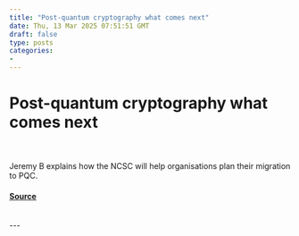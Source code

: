 ```yaml
---
title: "Post-quantum cryptography what comes next"
date: Thu, 13 Mar 2025 07:51:51 GMT
draft: false
type: posts
categories: 
- 
---
```

# Post-quantum cryptography what comes next

<br/>

<br/>
Jeremy B explains how the NCSC will help organisations plan their migration to PQC.

#### [Source](https://www.ncsc.gov.uk/blog-post/post-quantum-cryptography-what-comes-next)

<br/>
---
